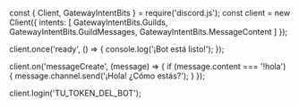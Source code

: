 const { Client, GatewayIntentBits } = require('discord.js');
const client = new Client({ 
    intents: [
        GatewayIntentBits.Guilds,
        GatewayIntentBits.GuildMessages,
        GatewayIntentBits.MessageContent
    ] 
});

client.once('ready', () => {
    console.log('¡Bot está listo!');
});

client.on('messageCreate', (message) => {
    if (message.content === '!hola') {
        message.channel.send('¡Hola! ¿Cómo estás?');
    }
});

client.login('TU_TOKEN_DEL_BOT');


